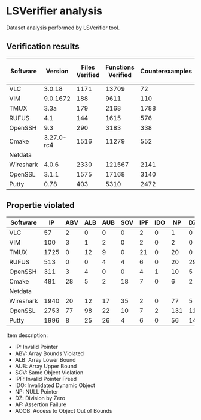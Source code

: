 # LSVerifier analysis

Dataset analysis performed by LSVerifier tool.

## Verification results

| Software  | Version | Files Verified | Functions Verified | Counterexamples | Overall time | Peak Memory Usage |
|-----------|------------|-----------|--------------|-----------|-------------|---------------|
| VLC       | 3.0.18     | 1171      | 13709        | 72        | 1033.79s    | 20.09 MB      |
| VIM       | 9.0.1672   | 188       | 9611         | 110       | 554.56s     | 39.83MB       | 
| TMUX      | 3.3a       | 179       | 2168         | 1788      | 52218.45s   | 43.12MB       |
| RUFUS     | 4.1        | 144       | 1615         | 576       | 283.95s     | 6.06MB        |
| OpenSSH   | 9.3        | 290       | 3183         | 338       | 873.27s     | 42.58MB       |
| Cmake     | 3.27.0-rc4 | 1516      | 11279        | 552       | 934.21s     | 37.07MB       |
| Netdata   |            |           |              |           |             |               |
| Wireshark | 4.0.6      | 2330      | 121567       | 2141      | 59952.39s   | 391.44MB      |
| OpenSSL   | 3.1.1      | 1575      | 17168        | 3140      | 6046.63s    | 53.34MB       |
| Putty     | 0.78       | 403       | 5310         | 2472      | 66210.32s   | 58.54MB       |   

## Propertie violated

| Software   | IP    | ABV   | ALB   | AUB   | SOV   | IPF   | IDO   | NP    | DZ    | AF    | AOOB  |
|------------|-------|-------|-------|-------|-------|-------|-------|-------|-------|-------|-------|
| VLC        | 57    | 2     | 0     | 0     | 0     | 2     | 0     | 1     | 0     | 10    | 0     |
| VIM        | 100   | 3     | 1     | 2     | 0     | 2     | 0     | 2     | 0     | 0     | 0     |
| TMUX       | 1725  | 0     | 12    | 9     | 0     | 21    | 0     | 20    | 0     | 1     | 0     |
| RUFUS      | 513   | 0     | 0     | 4     | 4     | 6     | 0     | 20    | 29    | 0     | 0     |
| OpenSSH    | 311   | 3     | 4     | 0     | 0     | 4     | 1     | 10    | 5     | 0     | 0     |
| Cmake      | 481   | 28    | 5     | 2     | 18    | 7     | 0     | 6     | 2     | 3     | 0     |
| Netdata    |       |       |       |       |       |       |       |       |       |       | 0     |
| Wireshark  | 1940  | 20    | 12    | 17    | 35    | 2     | 0     | 77    | 5     | 27    | 6     |
| OpenSSL    | 2753  | 77    | 98    | 22    | 10    | 7     | 2     | 131   | 11    | 29    | 0     |
| Putty      | 1996  | 8     | 25    | 26    | 4     | 6     | 0     | 56    | 14    | 337   | 0     |

Item description:

* IP: Invalid Pointer
* ABV: Array Bounds Violated
* ALB: Array Lower Bound
* AUB: Array Upper Bound
* SOV: Same Object Violation
* IPF: Invalid Pointer Freed
* IDO: Invalidated Dynamic Object
* NP: NULL Pointer
* DZ: Division by Zero
* AF: Assertion Failure
* AOOB: Access to Object Out of Bounds
